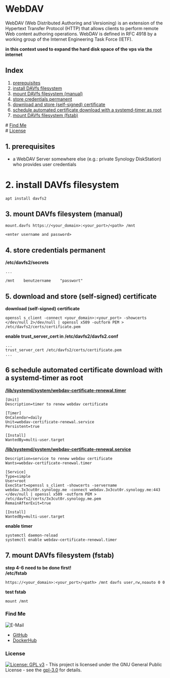 # WebDAV

WebDAV (Web Distributed Authoring and Versioning) is an extension of the Hypertext Transfer Protocol (HTTP) that allows clients to perform remote Web content authoring operations. WebDAV is defined in RFC 4918 by a working group of the Internet Engineering Task Force (IETF).

**in this context used to expand the hard disk space of the vps via the internet**

## Index

1. [prerequisites](#prerequisites)
2. [install DAVfs filesystem](#install)  
3. [mount DAVfs filesystem (manual)](#mount_manual)  
4. [store credentials permanent](#credentials)  
5. [download and store (self-signed) certificate](#certificate)
6. [schedule automated certificate download with a systemd-timer as root](#mount_fstab)  
7. [mount DAVfs filesystem (fstab)](#mount_fstab)  

\# [Find Me](#findme)  
\# [License](#license)  

## 1. prerequisites <a name="prerequisites"></a>  
* a WebDAV Server somewhere else (e.g.: private Synology DiskStation) who provides user credentials

# 2. install DAVfs filesystem <a name="install"></a>
```shell
apt install davfs2

```

## 3. mount DAVfs filesystem (manual)<a name="mount_manual"></a>  
```shell
mount.davfs https://<your_domain>:<your_port>/<path> /mnt

<enter username and password>

```


## 4. store credentials permanent<a name="credentials"></a>  
**/etc/davfs2/secrets**  
```shell
...

/mnt    benutzername    "passwort"

```

## 5. download and store (self-signed) certificate<a name="certificate"></a>  
**download (self-signed) certificate**  
```shell
openssl s_client -connect <your_domain>:<your_port> -showcerts </dev/null 2>/dev/null | openssl x509 -outform PEM > /etc/davfs2/certs/certificate.pem

```
**enable trust_server_cert in /etc/davfs2/davfs2.conf**  
```shell
...
trust_server_cert /etc/davfs2/certs/certificate.pem
...

```

## 6 schedule automated certificate download with a systemd-timer as root <a name="renewal"></a>
**[/lib/systemd/system/webdav-certificate-renewal.timer](https://github.com/3x3cut0r/vps/blob/main/docker/lib/systemd/system/webdav-certificate-renewal.timer)**
```shell
[Unit]
Description=timer to renew webdav certificate

[Timer]
OnCalendar=daily
Unit=webdav-certificate-renewal.service
Persistent=true

[Install]
WantedBy=multi-user.target

```
**[/lib/systemd/system/webdav-certificate-renewal.service](https://github.com/3x3cut0r/vps/blob/main/docker/lib/systemd/system/webdav-certificate-renewal.service)**
```shell
Description=service to renew webdav certificate
Wants=webdav-certificate-renewal.timer

[Service]
Type=simple
User=root
ExecStart=openssl s_client -showcerts -servername webdav.3x3cut0r.synology.me -connect webdav.3x3cut0r.synology.me:443 </dev/null | openssl x509 -outform PEM > /etc/davfs2/certs/3x3cut0r.synology.me.pem
RemainAfterExit=true

[Install]
WantedBy=multi-user.target

```
**enable timer**
```shell
systemctl daemon-reload
systemctl enable webdav-certificate-renewal.timer

```

## 7. mount DAVfs filesystem (fstab)<a name="mount_fstab"></a>  
**step 4-6 need to be done first!**  
**/etc/fstab**  
```shell
https://<your_domain>:<your_port>/<path> /mnt davfs user,rw,noauto 0 0

```

**test fstab**  
```shell
mount /mnt

```

### Find Me <a name="findme"></a>

![E-Mail](https://img.shields.io/badge/E--Mail-executor55%40gmx.de-red)
* [GitHub](https://github.com/3x3cut0r)
* [DockerHub](https://hub.docker.com/u/3x3cut0r)

### License <a name="license"></a>

[![License: GPL v3](https://img.shields.io/badge/License-GPLv3-blue.svg)](https://www.gnu.org/licenses/gpl-3.0) - This project is licensed under the GNU General Public License - see the [gpl-3.0](https://www.gnu.org/licenses/gpl-3.0.en.html) for details.
